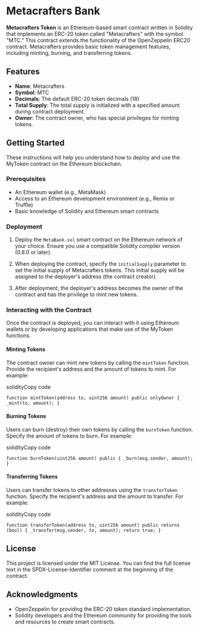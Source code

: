 
# Metacrafters Bank

**Metacrafters Token** is an Ethereum-based smart contract written in Solidity that implements an ERC-20 token called "Metacrafters" with the symbol "MTC." This contract extends the functionality of the OpenZeppelin ERC20 contract. Metacrafters provides basic token management features, including minting, burning, and transferring tokens.

## Features

-   **Name**: Metacrafters
-   **Symbol**: MTC
-   **Decimals**: The default ERC-20 token decimals (18)
-   **Total Supply**: The total supply is initialized with a specified amount during contract deployment.
-   **Owner**: The contract owner, who has special privileges for minting tokens.

## Getting Started

These instructions will help you understand how to deploy and use the MyToken contract on the Ethereum blockchain.

### Prerequisites

-   An Ethereum wallet (e.g., MetaMask)
-   Access to an Ethereum development environment (e.g., Remix or Truffle)
-   Basic knowledge of Solidity and Ethereum smart contracts

### Deployment

1.  Deploy the `MetaBank.sol` smart contract on the Ethereum network of your choice. Ensure you use a compatible Solidity compiler version (0.8.0 or later).
    
2.  When deploying the contract, specify the `initialSupply` parameter to set the initial supply of Metacrafters tokens. This initial supply will be assigned to the deployer's address (the contract creator).
    
3.  After deployment, the deployer's address becomes the owner of the contract and has the privilege to mint new tokens.
    

### Interacting with the Contract

Once the contract is deployed, you can interact with it using Ethereum wallets or by developing applications that make use of the MyToken functions.

#### Minting Tokens

The contract owner can mint new tokens by calling the `mintToken` function. Provide the recipient's address and the amount of tokens to mint. For example:

solidityCopy code

`function mintToken(address to, uint256 amount) public onlyOwner {
    _mint(to, amount);
}` 

#### Burning Tokens

Users can burn (destroy) their own tokens by calling the `burnToken` function. Specify the amount of tokens to burn. For example:

solidityCopy code

`function burnToken(uint256 amount) public {
    _burn(msg.sender, amount);
}` 

#### Transferring Tokens

Users can transfer tokens to other addresses using the `transferToken` function. Specify the recipient's address and the amount to transfer. For example:

solidityCopy code

`function transferToken(address to, uint256 amount) public returns (bool) {
    _transfer(msg.sender, to, amount);
    return true;
}` 

## License

This project is licensed under the MIT License. You can find the full license text in the SPDX-License-Identifier comment at the beginning of the contract.

## Acknowledgments

-   OpenZeppelin for providing the ERC-20 token standard implementation.
-   Solidity developers and the Ethereum community for providing the tools and resources to create smart contracts.
